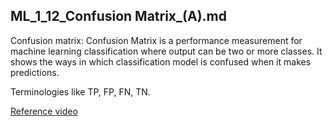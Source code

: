 ## ML_1_12_Confusion Matrix_(A).md
Confusion matrix:
Confusion Matrix is a performance measurement for machine learning classification where output can be two or more classes. It shows the ways in which classification model 
is confused when it makes predictions. 

Terminologies like TP, FP, FN, TN.

[Reference video](https://drive.google.com/drive/folders/1IvM1QYgeJ9iR21KiwV13IX51ifnQXXlO?usp=sharing)
